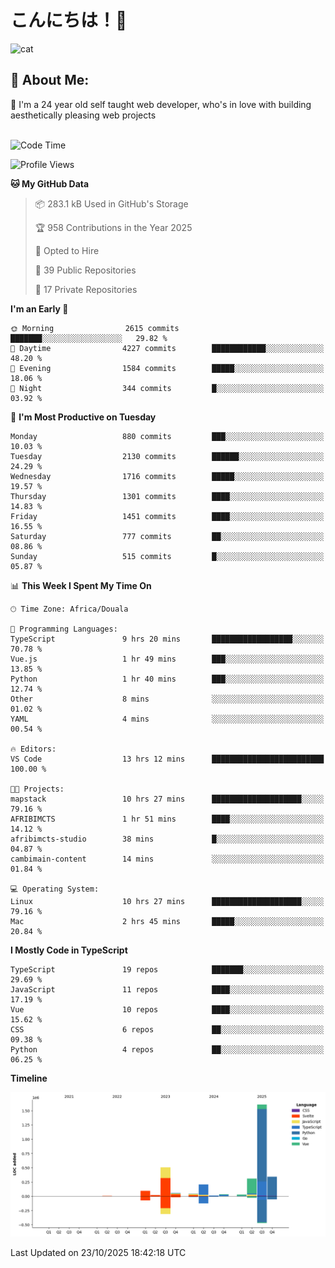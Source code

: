 

# こんにちは！🙂  
![cat](https://github.com/michaelnji/michaelnji/assets/73862378/606e99e9-2c18-4853-8722-991e4af8eae6)

## 💫 About Me:
🙂 I'm a 24 year old self taught web developer, who's in love with building aesthetically pleasing web projects <br><br>

<!--START_SECTION:waka-->
![Code Time](http://img.shields.io/badge/Code%20Time-1%2C495%20hrs%2045%20mins-blue)

![Profile Views](http://img.shields.io/badge/Profile%20Views-0-blue)

**🐱 My GitHub Data** 

> 📦 283.1 kB Used in GitHub's Storage 
 > 
> 🏆 958 Contributions in the Year 2025
 > 
> 💼 Opted to Hire
 > 
> 📜 39 Public Repositories 
 > 
> 🔑 17 Private Repositories 
 > 
**I'm an Early 🐤** 

```text
🌞 Morning                2615 commits        ███████░░░░░░░░░░░░░░░░░░   29.82 % 
🌆 Daytime                4227 commits        ████████████░░░░░░░░░░░░░   48.20 % 
🌃 Evening                1584 commits        █████░░░░░░░░░░░░░░░░░░░░   18.06 % 
🌙 Night                  344 commits         █░░░░░░░░░░░░░░░░░░░░░░░░   03.92 % 
```
📅 **I'm Most Productive on Tuesday** 

```text
Monday                   880 commits         ███░░░░░░░░░░░░░░░░░░░░░░   10.03 % 
Tuesday                  2130 commits        ██████░░░░░░░░░░░░░░░░░░░   24.29 % 
Wednesday                1716 commits        █████░░░░░░░░░░░░░░░░░░░░   19.57 % 
Thursday                 1301 commits        ████░░░░░░░░░░░░░░░░░░░░░   14.83 % 
Friday                   1451 commits        ████░░░░░░░░░░░░░░░░░░░░░   16.55 % 
Saturday                 777 commits         ██░░░░░░░░░░░░░░░░░░░░░░░   08.86 % 
Sunday                   515 commits         █░░░░░░░░░░░░░░░░░░░░░░░░   05.87 % 
```


📊 **This Week I Spent My Time On** 

```text
🕑︎ Time Zone: Africa/Douala

💬 Programming Languages: 
TypeScript               9 hrs 20 mins       ██████████████████░░░░░░░   70.78 % 
Vue.js                   1 hr 49 mins        ███░░░░░░░░░░░░░░░░░░░░░░   13.85 % 
Python                   1 hr 40 mins        ███░░░░░░░░░░░░░░░░░░░░░░   12.74 % 
Other                    8 mins              ░░░░░░░░░░░░░░░░░░░░░░░░░   01.02 % 
YAML                     4 mins              ░░░░░░░░░░░░░░░░░░░░░░░░░   00.54 % 

🔥 Editors: 
VS Code                  13 hrs 12 mins      █████████████████████████   100.00 % 

🐱‍💻 Projects: 
mapstack                 10 hrs 27 mins      ████████████████████░░░░░   79.16 % 
AFRIBIMCTS               1 hr 51 mins        ████░░░░░░░░░░░░░░░░░░░░░   14.12 % 
afribimcts-studio        38 mins             █░░░░░░░░░░░░░░░░░░░░░░░░   04.87 % 
cambimain-content        14 mins             ░░░░░░░░░░░░░░░░░░░░░░░░░   01.84 % 

💻 Operating System: 
Linux                    10 hrs 27 mins      ████████████████████░░░░░   79.16 % 
Mac                      2 hrs 45 mins       █████░░░░░░░░░░░░░░░░░░░░   20.84 % 
```

**I Mostly Code in TypeScript** 

```text
TypeScript               19 repos            ███████░░░░░░░░░░░░░░░░░░   29.69 % 
JavaScript               11 repos            ████░░░░░░░░░░░░░░░░░░░░░   17.19 % 
Vue                      10 repos            ████░░░░░░░░░░░░░░░░░░░░░   15.62 % 
CSS                      6 repos             ██░░░░░░░░░░░░░░░░░░░░░░░   09.38 % 
Python                   4 repos             ██░░░░░░░░░░░░░░░░░░░░░░░   06.25 % 
```



**Timeline**

![Lines of Code chart](https://raw.githubusercontent.com/michaelnji/michaelnji/main/assets/bar_graph.png)


 Last Updated on 23/10/2025 18:42:18 UTC
<!--END_SECTION:waka-->
